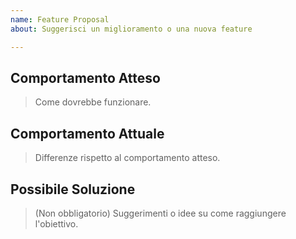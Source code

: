 ```yaml
---
name: Feature Proposal
about: Suggerisci un miglioramento o una nuova feature

---
```

## Comportamento Atteso
> Come dovrebbe funzionare.



## Comportamento Attuale
>Differenze rispetto al comportamento atteso.



## Possibile Soluzione
> (Non obbligatorio) Suggerimenti o idee su come raggiungere l'obiettivo.

